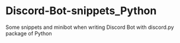 # Discord-Bot-snippets_Python
Some snippets and minibot when writing Discord Bot with discord.py package of Python
